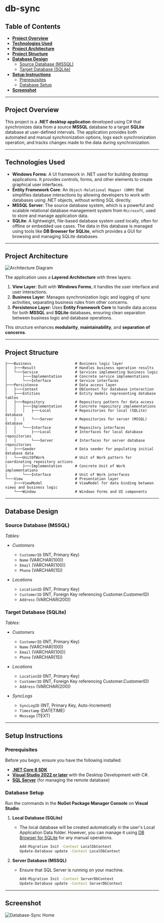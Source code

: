 ﻿# db-sync

## Table of Contents

- [**Project Overview**](#project-overview)
- [**Technologies Used**](#technologies-used)
- [**Project Architecture**](#project-architecture)
- [**Project Structure**](#project-structure)
- [**Database Design**](#database-design)
  - [Source Database (MSSQL)](#source-database-mssql)
  - [Target Database (SQLite)](#target-database-sqlite)
- [**Setup Instructions**](#setup-instructions)
  - [Prerequisites](#prerequisites)
  - [Database Setup](#database-setup)
- [**Screenshot**](#screenshot)

---

## Project Overview

This project is a **.NET desktop application** developed using C# that synchronizes data from a source **MSSQL** database to a target **SQLite** database at user-defined intervals. The application provides both automated and manual synchronization options, logs each synchronization operation, and tracks changes made to the data during synchronization.

---

## Technologies Used

- **Windows Forms**: A UI framework in .NET used for building desktop applications. It provides controls, forms, and other elements to create graphical user interfaces.
- **Entity Framework Core**: An ``Object-Relational Mapper (ORM)`` that simplifies database interactions by allowing developers to work with databases using .NET objects, without writing SQL directly.
- **MSSQL Server**: The source database system, which is a powerful and scalable relational database management system from ``Microsoft``, used to store and manage application data.
- **SQLite**: A lightweight, file-based database system used locally, often for offline or embedded use cases. The data in this database is managed using tools like **DB Browser for SQLite**, which provides a GUI for browsing and managing SQLite databases.
---

## Project Architecture

![Architecture Diagram](Assets/Diagrams/db-sync-architecture.svg)

The application uses a **Layered Architecture** with three layers:

1. **View Layer**: Built with **Windows Forms**, it handles the user interface and user interactions.
2. **Business Layer**: Manages synchronization logic and logging of sync activities, separating business rules from other concerns.
3. **Persistence Layer**: Uses **Entity Framework Core** to handle data access for both **MSSQL** and **SQLite** databases, ensuring clean separation between business logic and database operations.

This structure enhances **modularity**, **maintainability**, and **separation of concerns**.

---

## Project Structure

```
├───Business                    # Business logic layer
│   ├───Result                  # Handles business operation results
│   └───Service                 # Services implementing business logic
│       ├───Implementation      # Concrete service implementations
│       └───Interface           # Service interfaces
├───Persistence                 # Data access layer
│   ├───Context                 # DbContext for database interaction
│   ├───Entities                # Entity models representing database tables
│   ├───Repository              # Repository pattern for data access
│   │   ├───Implementation      # Concrete repository implementations
│   │   │   ├───Local           # Repositories for local (SQLite) database
│   │   │   └───Server          # Repositories for server (MSSQL) database
│   │   └───Interface           # Repository interfaces
│   │       ├───Local           # Interfaces for local database repositories
│   │       └───Server          # Interfaces for server database repositories
│   ├───Seeder                  # Data seeder for populating initial database data
│   └───UnitOfWork              # Unit of Work pattern for coordinating repository actions
│       ├───Implementation      # Concrete Unit of Work implementations
│       └───Interface           # Unit of Work interfaces
└───View                        # Presentation layer
    ├───ViewModel               # ViewModel for data binding between views and business logic
    └───Window                  # Windows Forms and UI components
```

---

## Database Design

### Source Database (MSSQL)

*Tables:*

- *Customers*
  - ``CustomerID`` (INT, Primary Key)
  - ``Name`` (VARCHAR(100))
  - ``Email`` (VARCHAR(100))
  - ``Phone`` (VARCHAR(15))

- *Locations*
  - ``LocationID`` (INT, Primary Key)
  - ``CustomerID`` (INT, Foreign Key referencing Customer.CustomerID)
  - ``Address`` (VARCHAR(200))

### Target Database (SQLite)

*Tables:*

- *Customers*
  - ``CustomerID`` (INT, Primary Key)
  - ``Name`` (VARCHAR(100))
  - ``Email`` (VARCHAR(100))
  - ``Phone`` (VARCHAR(15))

- *Locations*
  - ``LocationID`` (INT, Primary Key)
  - ``CustomerID`` (INT, Foreign Key referencing Customer.CustomerID)
  - ``Address`` (VARCHAR(200))

- *SyncLogs*
  - ``SyncLogID`` (INT, Primary Key, Auto-Increment)
  - ``Timestamp`` (DATETIME)
  - ``Message`` (TEXT)

---

## Setup Instructions

### Prerequisites

Before you begin, ensure you have the following installed:

- [**.NET Core 8 SDK**](https://dotnet.microsoft.com/download/dotnet/8.0)
- [**Visual Studio 2022 or later**](https://visualstudio.microsoft.com/downloads/) with the Desktop Development with C#.
- [**SQL Server**](https://www.microsoft.com/en-us/sql-server/sql-server-downloads) (for managing the remote database)


### Database Setup

Run the commands in the **NuGet Package Manager Console** on **Visual Studio**:

1. **Local Database (SQLite)**
   - The local database will be created automatically in the user's Local Application Data folder. However, you can manage it using [DB Browser for SQLite](https://sqlitebrowser.org/) for any manual operations.
     ```bash
     Add-Migration Init -Context LocalDbContext
     Update-Database update -Context LocalDbContext
     ```

2. **Server Database (MSSQL)**
   - Ensure that SQL Server is running on your machine.
     ```bash
     Add-Migration Init -Context ServerDbContext
     Update-Database update -Context ServerDbContext
     ```
---

## Screenshot

![Database-Sync Home](Assets/Screenshots/db-sync-home.jpeg)